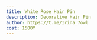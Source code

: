 ```yaml
---
title: White Rose Hair Pin
description: Decorative Hair Pin
author: https://t.me/Irina_7owl
cost: 1500₸
---
```

